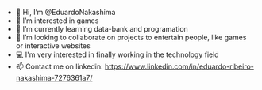 - 👋 Hi, I’m @EduardoNakashima
- 👀 I’m interested in games
- 🌱 I’m currently learning data-bank and programation
- 💞️ I’m looking to collaborate on projects to entertain people, like games or interactive websites
- 💻 I'm very interested in finally working in the technology field
- 📫 Contact me on linkedin: https://www.linkedin.com/in/eduardo-ribeiro-nakashima-7276361a7/


<!---
EduardoNakashima/EduardoNakashima is a ✨ special ✨ repository because its `README.md` (this file) appears on your GitHub profile.
You can click the Preview link to take a look at your changes.
--->

